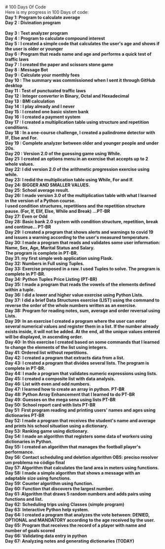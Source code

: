 <br># 100 Days Of Code
<br>Here is my progress in 100 Days of code:
<br><b>Day 1: Program to calculate average
<br>Day 2 : Divination program</br>
<br>Day 3 : Text analyzer program
<br>Day 4 : Program to calculate compound interest
<br>Day 5 : I created a simple code that calculates the user's age and shows if the user is older or younger
<br>Day 6 : Program that reads name and age and performs a quick test of traffic laws 
<br>Day 7 : I created the paper and scissors stone game
<br>Day 8 : Message Bot
<br>Day 9 : Calculate your monthly fees
<br>Day 10 : The summary was commissioned when I sent it through GitHub desktop
<br>Day 11 : Test of punctuated traffic laws
<br>Day 12 : Integer converter in Binary, Octal and Hexadecimal 
<br> Day 13 : BMI calculation
<br> Day 14 : I play already and I never 
<br> Day 15 : I created one basic sistem bank
<br> Day 16 : I created a payment system
<br> Day 17 : I created a multiplication table using structure and repetition conditions.
<br> Day 18 : In a one-course challenge, I created a palindrome detector with IF, Else and For.
<br> Day 19 : Complete analyzer between older and younger people and under 20s.
<br> Day 20 : Version 2.0 of the guessing game using While.
<br> Day 21: I created an options menu in an exercise that accepts up to 2 whole values.
<br> Day 22: I did version 2.0 of the arithmetic progression exercise using while.
<br> Day 23: I redid the multiplication table using While, For and If.
<br> Day 24: BIGGER AND SMALLER VALUES.
<br> Day 25: School average result.
<br> Day 26: I made version 3.0 of the multiplication table with what I learned in the version of a Python course.
<br>I used condition structures, repetitions and the repetition structure pause. (For, If, Elif, Else, While and Break) ...PT-BR
<br> Day 27: Even or Odd
<br> Day 28: Basic bank 2.0 system with condition structure, repetition, break and continue... PT-BR
<br> Day 29: I created a program that shows alerts and warnings to covid 19 and issues a warning according to the user's measured temperature.
<br> Day 30: I made a program that reads and validates some user information:
<br>Name, Sex, Age, Marital Status and Salary.
<br>The program is complete in PT-BR.
<br> Day 31: my first simple web application using Flask.
<br> Day 32: Numbers in Full using Tuples.
<br> Day 33: Exercise proposed in a raw. I used Tuples to solve. The program is complete in PT-BR.
<br> Day 34: Python Tuples Price Listing (PT-BR)
<br> Day 35: I made a program that reads the vowels of the elements defined within a tuple.
<br> Day 36: I did a lower and higher value exercise using Python Lists.
<br> Day 37: I did a brief Data Structures exercise (LIST) using the command to reverse the order of the whole numbers written as an exercise.
<br> Day 38: Program for reading notes, sum, average and order reversal using Lists.
<br> Day 39: In an exercise I created a program where the user can enter several numerical values and register them in a list. If the number already exists inside, it will not be added. At the end, all the unique values entered will be displayed, in ascending order.
<br> Day 40: In this exercise I created based on some commands that I learned to change the elements of the list using integers.
<br> Day 41: Ordered list without repetitions.
<br> Day 42: I created a program that extracts data from a list.
<br> Day 43: I created a program that divides several lists. The program is complete in PT-BR.
<br> Day 44: I made a program that validates numeric expressions using lists.
<br> Day 45: I created a composite list with data analysis.
<br> Day 46: List with even and odd numbers.
<br> Day 47: I learned how to create an array in python. PT-BR
<br> Day 48: Python Array Enhancement that I learned to do PT-BR
<br> Day 49: Guesses on the mega sena using lists PT-BR
<br> Day 50: School report card with lists PT-BR
<br> Day 51: First program reading and printing users' names and ages using dictionaries PT-BR
<br> Day 52: I made a program that receives the student's name and average and prints his school situation using a dictionary.
<br> Day 53: Ranking game using dictionary.
<br> Day 54: I made an algorithm that registers some data of workers using dictionaries in Python.
<br> Day 55: I created an algorithm that manages the football player's performance.
<br> Day 56: Contact scheduling and deletion algorithm  OBS: preciso resolver um problema no código final
<br> Day 57: Algorithm that calculates the land area in meters using functions.
<br> Day 58: I made a simple algorithm that shows a message with an adaptable size using functions.
<br> Day 59: Counter algorithm using function.
<br> Day 60: Function that discovers the largest number.
<br> Day 61: Algorithm that draws 5 random numbers and adds pairs using functions and list.
<br> Day 62: Scheduling trips using Classes (simple program)
<br> Day 63: Interactive Python help system.
<br> Day 64: I created a program that analyzes the vote between: DENIED, OPTIONAL and MANDATORY according to the age received by the user.
<br> Day 65: Program that receives the record of a player with name and number of goals scored
<br> Day 66: Validating data entry in python
<br> Day 67: Analyzing notes and generating dictionaries (TODAY)</b>
